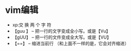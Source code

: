 # vim编辑
* xp:交 换 两 个 字 符
* 【guu 】 – 把一行的文字变成全小写。或是【Vu】
* 【gUU】 – 把一行的文件变成全大写。或是【VU】
* 【==】  – 缩进当前行 （和上面不一样的是，它会对齐缩进）